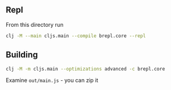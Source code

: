 
## Repl

From this directory run

```bash
clj -M --main cljs.main --compile brepl.core --repl
```

## Building

```bash
clj -M -m cljs.main --optimizations advanced -c brepl.core
```

Examine `out/main.js` - you can zip it
